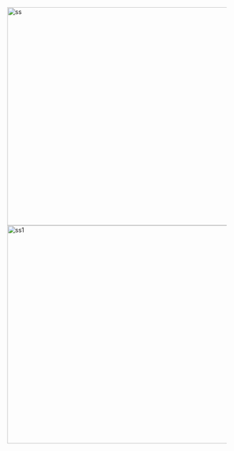 <img width="600" height="500" alt="ss" src="https://github.com/user-attachments/assets/7b2c0e68-7ec8-4fa5-9ddf-83eea05fd87d" />



<img width="600" height="500" alt="ss1" src="https://github.com/user-attachments/assets/b492ecaf-f645-46fa-b6bb-e0d304de128f" />
